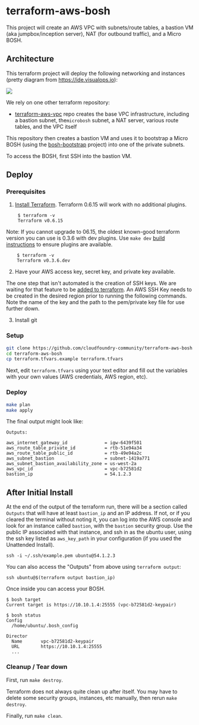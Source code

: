 terraform-aws-bosh
==================

This project will create an AWS VPC with subnets/route tables, a bastion VM (aka jumpbox/inception server), NAT (for outbound traffic), and a Micro BOSH.

Architecture
------------

This terraform project will deploy the following networking and instances (pretty diagram from https://ide.visualops.io):

![](http://cl.ly/image/1u1F462W2W0p/terraform-aws-bosh_architecture.png)

We rely on one other terraform repository:

-	[terraform-aws-vpc](https://github.com/cloudfoundry-community/terraform-aws-vpc) repo creates the base VPC infrastructure, including a bastion subnet, the`microbosh` subnet, a NAT server, various route tables, and the VPC itself

This repository then creates a bastion VM and uses it to bootstrap a Micro BOSH (using the [bosh-bootstrap](https://github.com/cloudfoundry-community/bosh-bootstrap) project) into one of the private subnets.

To access the BOSH, first SSH into the bastion VM.

Deploy
------

### Prerequisites


1) [Install Terraform](https://www.terraform.io/downloads.html). Terraform 0.6.15 will work with no additional plugins.


        $ terraform -v
        Terraform v0.6.15

Note:
If you cannot upgrade to 06.15, the oldest known-good terraform version you can use is 0.3.6 with dev plugins. Use `make dev` [build instructions](https://github.com/hashicorp/terraform/#developing-terraform) to ensure plugins are available.


        $ terraform -v
        Terraform v0.3.6.dev

2) Have your AWS access key, secret key, and private key available.

The one step that isn't automated is the creation of SSH keys. We are waiting for that feature to be [added to terraform](https://github.com/hashicorp/terraform/issues/28). An AWS SSH Key needs to be created in the desired region prior to running the following commands. Note the name of the key and the path to the pem/private key file for use further down.

3) Install git

### Setup

```bash
git clone https://github.com/cloudfoundry-community/terraform-aws-bosh
cd terraform-aws-bosh
cp terraform.tfvars.example terraform.tfvars
```

Next, edit `terraform.tfvars` using your text editor and fill out the variables with your own values (AWS credentials, AWS region, etc).

### Deploy

```bash
make plan
make apply
```

The final output might look like:

```
Outputs:

aws_internet_gateway_id              = igw-6439f501
aws_route_table_private_id           = rtb-51e94a34
aws_route_table_public_id            = rtb-49e94a2c
aws_subnet_bastion                   = subnet-1419a771
aws_subnet_bastion_availability_zone = us-west-2a
aws_vpc_id                           = vpc-b72581d2
bastion_ip                           = 54.1.2.3
```

After Initial Install
---------------------

At the end of the output of the terraform run, there will be a section called `Outputs` that will have at least `bastion_ip` and an IP address. If not, or if you cleared the terminal without noting it, you can log into the AWS console and look for an instance called `bastion`, with the `bastion` security group. Use the public IP associated with that instance, and ssh in as the ubuntu user, using the ssh key listed as `aws_key_path` in your configuration (if you used the Unattended Install).

```
ssh -i ~/.ssh/example.pem ubuntu@54.1.2.3
```

You can also access the "Outputs" from above using `terraform output`:

```
ssh ubuntu@$(terraform output bastion_ip)
```

Once inside you can access your BOSH.

```
$ bosh target
Current target is https://10.10.1.4:25555 (vpc-b72581d2-keypair)

$ bosh status
Config
  /home/ubuntu/.bosh_config

Director
  Name       vpc-b72581d2-keypair
  URL        https://10.10.1.4:25555
  ...
```

### Cleanup / Tear down

First, run `make destroy`.

Terraform does not always quite clean up after itself. You may have to delete some security groups, instances, etc manually, then rerun `make destroy`.

Finally, run `make clean`.
